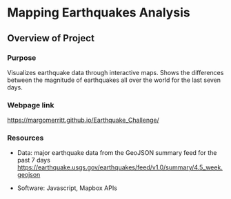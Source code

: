 # Mapping Earthquakes Analysis

## Overview of Project

### Purpose
Visualizes earthquake data through interactive maps. Shows the differences between the magnitude of earthquakes all over the world for the last seven days.


### Webpage link

https://margomerritt.github.io/Earthquake_Challenge/

### Resources
* Data: major earthquake data from the GeoJSON summary feed for the past 7 days 
https://earthquake.usgs.gov/earthquakes/feed/v1.0/summary/4.5_week.geojson

* Software: Javascript, Mapbox APIs
